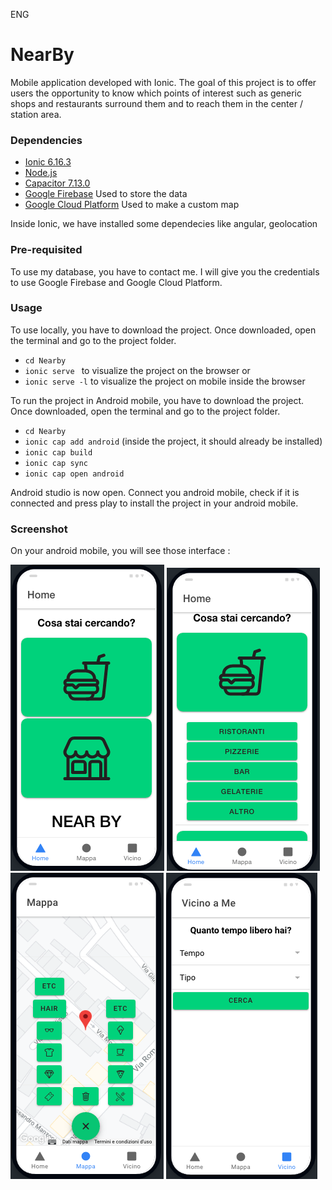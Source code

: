 ENG
# NearBy
Mobile application developed with Ionic. 
The goal of this project is to offer users the opportunity to know which points of interest such as generic shops and restaurants surround them and to reach them in the center / station area.

### Dependencies
 * [Ionic 6.16.3](https://www.npmjs.com/package/@ionic/cli/v/6.16.3)
 * [Node.js](https://nodejs.org/en/)
 * [Capacitor 7.13.0](https://capacitorjs.com/docs/getting-started/with-ionic)
 * [Google Firebase](https://firebase.google.com/) Used to store the data 
 * [Google Cloud Platform](https://cloud.google.com/) Used to make a custom map
 
Inside Ionic, we have installed some dependecies like angular, geolocation

### Pre-requisited

To use my database, you have to contact me. I will give you the credentials to use Google Firebase and Google Cloud Platform.

### Usage 

To use locally, you have to download the project. Once downloaded, open the terminal and go to the project folder.
 * `cd Nearby`
 * `ionic serve ` to visualize the project on the browser or
 * `ionic serve -l` to visualize the project on mobile inside the browser

To run the project in Android mobile, you have to download the project. Once downloaded, open the terminal and go to the project folder.
 * `cd Nearby`
 * `ionic cap add android` (inside the project, it should already be installed)
 * `ionic cap build`
 * `ionic cap sync`
 * `ionic cap open android`

Android studio is now open. Connect you android mobile, check if it is connected and press play to install the project in your android mobile.

### Screenshot
On your android mobile, you will see those interface :

 ![1](img/1.png)
 ![2](img/2.png)
 ![6](img/6.png)
 ![8](img/8.png)


